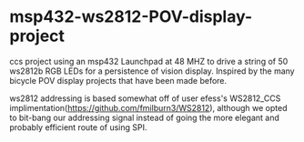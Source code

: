 # msp432-ws2812-POV-display-project

ccs project using an msp432 Launchpad at 48 MHZ to drive a string of 50 ws2812b RGB LEDs for a persistence of vision display. 
Inspired by the many bicycle POV display projects that have been made before. 

ws2812 addressing is based somewhat off of user efess's WS2812_CCS implimentation(https://github.com/fmilburn3/WS2812), although we opted to bit-bang our addressing signal instead of going the more elegant and probably efficient route of using SPI. 
